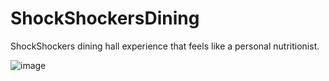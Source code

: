 # ShockShockersDining
ShockShockers dining hall experience that feels like a personal nutritionist.


![image](https://github.com/mustafajamis/ShockShockersDining/assets/39936262/d78212da-bcce-4ed9-9274-428639f610b5)
